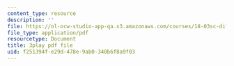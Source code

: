 ```yaml
---
content_type: resource
description: ''
file: https://ol-ocw-studio-app-qa.s3.amazonaws.com/courses/18-03sc-differential-equations-fall-2011/f251394fe29d478e9ab0340b6f8a9f03_5av3kiejazQ.pdf
file_type: application/pdf
resourcetype: Document
title: 3play pdf file
uid: f251394f-e29d-478e-9ab0-340b6f8a9f03
---
```

